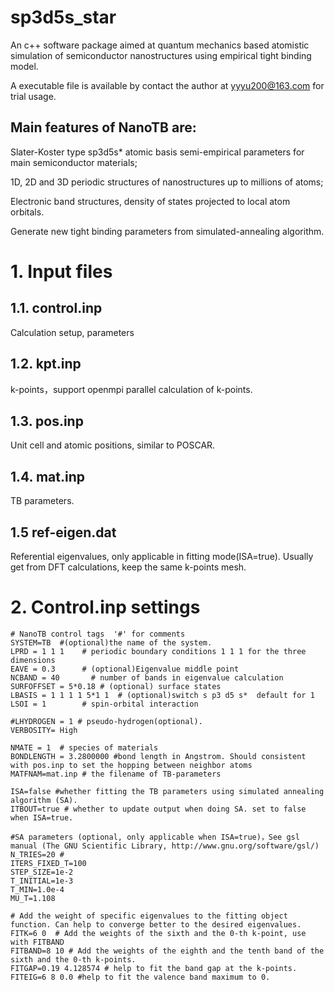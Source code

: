 # sp3d5s_star

An c++ software package aimed at quantum mechanics based atomistic simulation of semiconductor nanostructures using empirical tight binding model. 

A executable file is available by contact the author at yyyu200@163.com for trial usage. 

## Main features of NanoTB are: 

Slater-Koster type sp3d5s* atomic basis semi-empirical parameters for main semiconductor materials; 

1D, 2D and 3D periodic structures of nanostructures up to millions of atoms; 

Electronic band structures, density of states projected to local atom orbitals.

Generate new tight binding parameters from simulated-annealing algorithm.

# 1. Input files
## 1.1. control.inp 
Calculation setup, parameters 

## 1.2. kpt.inp

k-points，support openmpi parallel calculation of k-points.

## 1.3. pos.inp 
Unit cell and atomic positions, similar to POSCAR.

## 1.4. mat.inp 
TB parameters.

## 1.5 ref-eigen.dat 
Referential eigenvalues, only applicable in fitting mode(ISA=true). Usually get from DFT calculations, keep the same k-points mesh.

# 2. Control.inp settings

```Fortran
# NanoTB control tags  '#' for comments
SYSTEM=TB  #(optional)the name of the system.
LPRD = 1 1 1    # periodic boundary conditions 1 1 1 for the three dimensions
EAVE = 0.3      # (optional)Eigenvalue middle point 
NCBAND = 40       # number of bands in eigenvalue calculation
SURFOFFSET = 5*0.18 # (optional) surface states
LBASIS = 1 1 1 1 5*1 1	# (optional)switch s p3 d5 s*  default for 1
LSOI = 1     	# spin-orbital interaction

#LHYDROGEN = 1 # pseudo-hydrogen(optional).
VERBOSITY= High

NMATE = 1  # species of materials
BONDLENGTH = 3.2800000 #bond length in Angstrom. Should consistent with pos.inp to set the hopping between neighbor atoms
MATFNAM=mat.inp # the filename of TB-parameters

ISA=false #whether fitting the TB parameters using simulated annealing algorithm (SA).
ITBOUT=true # whether to update output when doing SA. set to false when ISA=true.

#SA parameters (optional, only applicable when ISA=true)，See gsl manual (The GNU Scientific Library, http://www.gnu.org/software/gsl/)
N_TRIES=20 #
ITERS_FIXED_T=100
STEP_SIZE=1e-2
T_INITIAL=1e-3
T_MIN=1.0e-4
MU_T=1.108

# Add the weight of specific eigenvalues to the fitting object function. Can help to converge better to the desired eigenvalues.
FITK=6 0  # Add the weights of the sixth and the 0-th k-point, use with FITBAND
FITBAND=8 10 # Add the weights of the eighth and the tenth band of the sixth and the 0-th k-points. 
FITGAP=0.19 4.128574 # help to fit the band gap at the k-points.
FITEIG=6 8 0.0 #help to fit the valence band maximum to 0.
```
